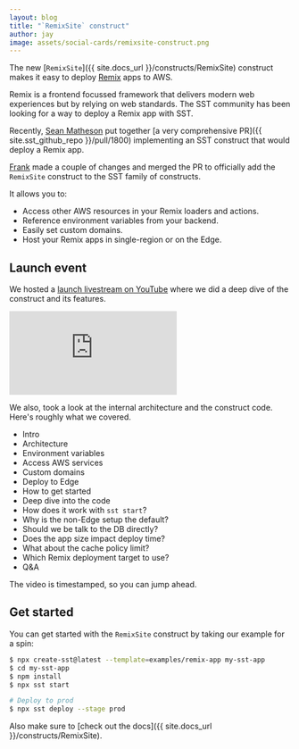 ```yaml
---
layout: blog
title: "`RemixSite` construct"
author: jay
image: assets/social-cards/remixsite-construct.png
---
```


The new [`RemixSite`]({{ site.docs_url }}/constructs/RemixSite) construct makes it easy to deploy [Remix](https://remix.run) apps to AWS.

Remix is a frontend focussed framework that delivers modern web experiences but by relying on web standards. The SST community has been looking for a way to deploy a Remix app with SST.

Recently, [Sean Matheson](https://twitter.com/controlplusb) put together [a very comprehensive PR]({{ site.sst_github_repo }}/pull/1800) implementing an SST construct that would deploy a Remix app.

[Frank](https://twitter.com/fanjiewang) made a couple of changes and merged the PR to officially add the `RemixSite` construct to the SST family of constructs.

It allows you to:

- Access other AWS resources in your Remix loaders and actions.
- Reference environment variables from your backend.
- Easily set custom domains.
- Host your Remix apps in single-region or on the Edge.

## Launch event

We hosted a [launch livestream on YouTube](https://www.youtube.com/watch?v=ZBbRZTTCwvU) where we did a deep dive of the construct and its features.

<div class="youtube-container">
  <iframe src="https://www.youtube-nocookie.com/embed/ZBbRZTTCwvU" frameborder="0" allow="accelerometer; autoplay; clipboard-write; encrypted-media; gyroscope; picture-in-picture" allowfullscreen></iframe>
</div>

We also, took a look at the internal architecture and the construct code. Here's roughly what we covered.

- Intro
- Architecture
- Environment variables
- Access AWS services
- Custom domains
- Deploy to Edge
- How to get started
- Deep dive into the code
- How does it work with `sst start`?
- Why is the non-Edge setup the default?
- Should we be talk to the DB directly?
- Does the app size impact deploy time?
- What about the cache policy limit?
- Which Remix deployment target to use?
- Q&A

The video is timestamped, so you can jump ahead.

## Get started

You can get started with the `RemixSite` construct by taking our example for a spin:

``` bash
$ npx create-sst@latest --template=examples/remix-app my-sst-app
$ cd my-sst-app
$ npm install
$ npx sst start

# Deploy to prod
$ npx sst deploy --stage prod
```

Also make sure to [check out the docs]({{ site.docs_url }}/constructs/RemixSite).

